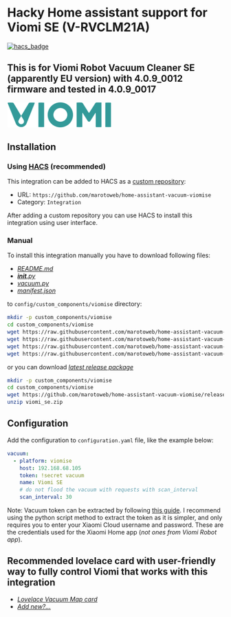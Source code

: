 # Hacky Home assistant support for Viomi SE (V-RVCLM21A)

[![hacs_badge](https://img.shields.io/badge/HACS-Default-orange.svg)](https://github.com/custom-components/hacs)

## This is for Viomi Robot Vacuum Cleaner SE (apparently EU version) with 4.0.9_0012 firmware and tested in 4.0.9_0017

<img src="https://github.com/home-assistant/brands/raw/master/custom_integrations/viomise/logo.png" width=48%> 

## Installation

### Using [HACS](https://hacs.xyz/) (recommended)

This integration can be added to HACS as a [custom repository](https://hacs.xyz/docs/faq/custom_repositories):
* URL: `https://github.com/marotoweb/home-assistant-vacuum-viomise`
* Category: `Integration`

After adding a custom repository you can use HACS to install this integration using user interface.

### Manual

To install this integration manually you have to download following files:

* [*README.md*](https://raw.githubusercontent.com/marotoweb/home-assistant-vacuum-viomise/master/custom_components/viomise/README.md)
* [*__init__.py*](https://raw.githubusercontent.com/marotoweb/home-assistant-vacuum-viomise/master/custom_components/viomise/__init__.py)
* [*vacuum.py*](https://raw.githubusercontent.com/marotoweb/home-assistant-vacuum-viomise/master/custom_components/viomise/vacuum.py)
* [*manifest.json*](https://raw.githubusercontent.com/marotoweb/home-assistant-vacuum-viomise/master/custom_components/viomise/manifest.json)

to `config/custom_components/viomise` directory:

```bash
mkdir -p custom_components/viomise
cd custom_components/viomise
wget https://raw.githubusercontent.com/marotoweb/home-assistant-vacuum-viomise/master/custom_components/viomise/README.md
wget https://raw.githubusercontent.com/marotoweb/home-assistant-vacuum-viomise/master/custom_components/viomise/__init__.py
wget https://raw.githubusercontent.com/marotoweb/home-assistant-vacuum-viomise/master/custom_components/viomise/vacuum.py
wget https://raw.githubusercontent.com/marotoweb/home-assistant-vacuum-viomise/master/custom_components/viomise/manifest.json
```

or you can download [*latest release package*](https://github.com/marotoweb/home-assistant-vacuum-viomise/releases/latest/download/viomi_se.zip)

```bash
mkdir -p custom_components/viomise
cd custom_components/viomise
wget https://github.com/marotoweb/home-assistant-vacuum-viomise/releases/latest/download/viomi_se.zip
unzip viomi_se.zip
```

## Configuration

Add the configuration to `configuration.yaml` file, like the example below:

```yaml
vacuum:
  - platform: viomise
    host: 192.168.68.105
    token: !secret vacuum
    name: Viomi SE
    # do not flood the vacuum with requests with scan_interval
    scan_interval: 30
```
Note: Vacuum token can be extracted by following [this guide](https://www.home-assistant.io/integrations/xiaomi_miio/#retrieving-the-access-token).
I recommend using the python script method to extract the token as it is simpler, and only requires you to enter your Xiaomi Cloud username and password.
These are the credentials used for the Xiaomi Home app (_not ones from Viomi Robot app_).

## Recommended lovelace card with user-friendly way to fully control Viomi that works with this integration
* [*Lovelace Vacuum Map card*](https://github.com/PiotrMachowski/lovelace-xiaomi-vacuum-map-card)
* [*Add new?...*](https://github.com/marotoweb/home-assistant-vacuum-viomise/issues/new)
